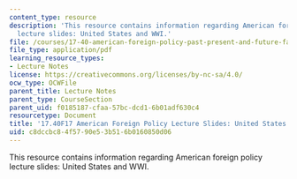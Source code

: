 ```yaml
---
content_type: resource
description: 'This resource contains information regarding American foreign policy
  lecture slides: United States and WWI.'
file: /courses/17-40-american-foreign-policy-past-present-and-future-fall-2017/c8dccbc84f5790e53b516b0160850d06_MIT17_40F17_WorldWarI.pdf
file_type: application/pdf
learning_resource_types:
- Lecture Notes
license: https://creativecommons.org/licenses/by-nc-sa/4.0/
ocw_type: OCWFile
parent_title: Lecture Notes
parent_type: CourseSection
parent_uid: f0185187-cfaa-57bc-dcd1-6b01adf630c4
resourcetype: Document
title: '17.40F17 American Foreign Policy Lecture Slides: United States and WWI'
uid: c8dccbc8-4f57-90e5-3b51-6b0160850d06
---
```

This resource contains information regarding American foreign policy lecture slides: United States and WWI.